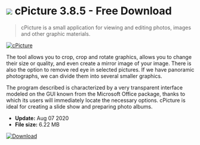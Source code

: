 # ![](https://cdn.softexe.net/static/icon/9/cpicture-9312.png) cPicture 3.8.5 - Free Download

> cPicture is a small application for viewing and editing photos, images and other graphic materials.

[![cPicture](https://gallery.dpcdn.pl/imgc/Tools/81338/g_-_420x350_1.5_-_x8e8659d7-bf39-40df-9988-a95161965ebd.jpg)](https://softexe.net/win/multimedia/image-viewer/cpicture:acpb.html)

The tool allows you to crop, crop and rotate graphics, allows you to change their size or quality, and even create a mirror image of your image. There is also the option to remove red eye in selected pictures. If we have panoramic photographs, we can divide them into several smaller graphics.
 
 The program described is characterized by a very transparent interface modeled on the GUI known from the Microsoft Office package, thanks to which its users will immediately locate the necessary options. cPicture is ideal for creating a slide show and preparing photo albums.


- **Update:** Aug 07 2020
- **File size:** 6.22 MB

[![Download](https://cdn.softexe.net/static/img/download.png)](https://softexe.net/win/multimedia/image-viewer/cpicture:acpb.html)

